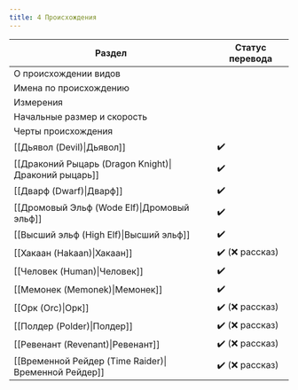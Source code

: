 ```yaml
---
title: 4 Происхождения
---
```

| Раздел                                               | Статус перевода |
| ---------------------------------------------------- | --------------- |
| О происхождении видов                                |                 |
| Имена по происхождению                               |                 |
| Измерения                                            |                 |
| Начальные размер и скорость                          |                 |
| Черты происхождения                                  |                 |
| [[Дьявол (Devil)\|Дьявол]]                           | ✔️              |
| [[Драконий Рыцарь (Dragon Knight)\|Драконий рыцарь]] | ✔️              |
| [[Дварф (Dwarf)\|Дварф]]                             | ✔️              |
| [[Дромовый Эльф (Wode Elf)\|Дромовый эльф]]          | ✔️              |
| [[Высший эльф (High Elf)\|Высший эльф]]              | ✔️              |
| [[Хакаан (Hakaan)\|Хакаан]]                          | ✔️ (❌ рассказ)  |
| [[Человек (Human)\|Человек]]                         | ✔️              |
| [[Мемонек (Memonek)\|Мемонек]]                       | ✔️              |
| [[Орк (Orc)\|Орк]]                                   | ✔️ (❌ рассказ)  |
| [[Полдер (Polder)\|Полдер]]                          | ✔️ (❌ рассказ)  |
| [[Ревенант (Revenant)\|Ревенант]]                    | ✔️ (❌ рассказ)  |
| [[Временной Рейдер (Time Raider)\|Временной Рейдер]] | ✔️ (❌ рассказ)  |
